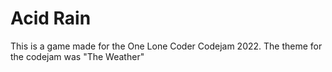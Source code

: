 # Acid Rain
This is a game made for the One Lone Coder Codejam 2022. The theme for the codejam was "The Weather"

